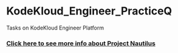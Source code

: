 # KodeKloud_Engineer_PracticeQ
Tasks on KodeKloud Engineer Platform

<h3><a href="https://kodekloudhub.github.io/kodekloud-engineer/docs/projects/nautilus">Click here to see more info about Project Nautilus</a></h3>
